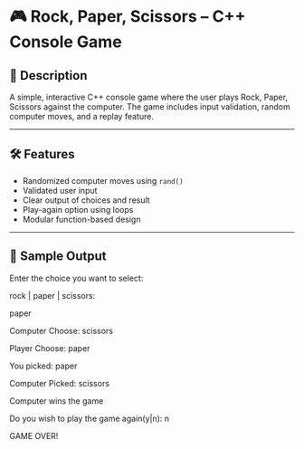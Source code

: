 # 🎮 Rock, Paper, Scissors – C++ Console Game

## 📘 Description
A simple, interactive C++ console game where the user plays Rock, Paper, Scissors against the computer. The game includes input validation, random computer moves, and a replay feature.

---

## 🛠 Features
- Randomized computer moves using `rand()`
- Validated user input
- Clear output of choices and result
- Play-again option using loops
- Modular function-based design

---

## 🧪 Sample Output
Enter the choice you want to select:

rock | paper | scissors:

paper

Computer Choose: scissors

Player Choose: paper

You picked: paper

Computer Picked: scissors

Computer wins the game

Do you wish to play the game again(y|n): n

GAME OVER!
